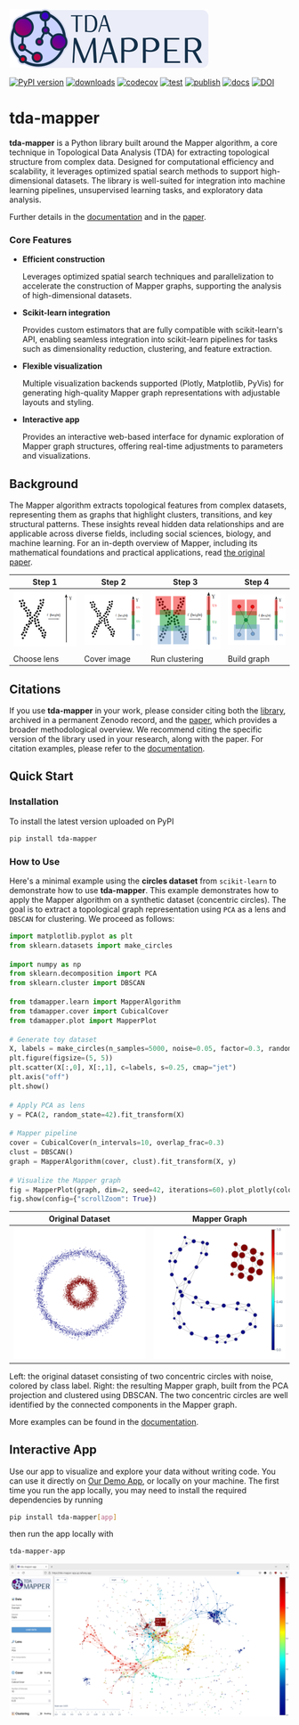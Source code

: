 ![Logo](https://github.com/lucasimi/tda-mapper-python/raw/main/docs/source/logos/tda-mapper-logo-horizontal.png)

[![PyPI version](https://img.shields.io/pypi/v/tda-mapper?logo=python&logoColor=silver)](https://pypi.python.org/pypi/tda-mapper)
[![downloads](https://img.shields.io/pypi/dm/tda-mapper?logo=python&logoColor=silver)](https://pypi.python.org/pypi/tda-mapper)
[![codecov](https://img.shields.io/codecov/c/github/lucasimi/tda-mapper-python?logo=codecov&logoColor=silver)](https://codecov.io/github/lucasimi/tda-mapper-python)
[![test](https://img.shields.io/github/actions/workflow/status/lucasimi/tda-mapper-python/test-unit.yml?logo=github&logoColor=silver&branch=main&label=test)](https://github.com/lucasimi/tda-mapper-python/actions/workflows/test-unit.yml)
[![publish](https://img.shields.io/github/actions/workflow/status/lucasimi/tda-mapper-python/publish-pypi.yml?logo=github&logoColor=silver&label=publish)](https://github.com/lucasimi/tda-mapper-python/actions/workflows/publish-pypi.yml)
[![docs](https://img.shields.io/readthedocs/tda-mapper/main?logo=readthedocs&logoColor=silver)](https://tda-mapper.readthedocs.io/en/main/)
[![DOI](https://img.shields.io/badge/DOI-10.5281/zenodo.10642381-blue?logo=doi&logoColor=silver)](https://doi.org/10.5281/zenodo.10642381)

# tda-mapper
 
**tda-mapper** is a Python library built around the Mapper algorithm, a core
technique in Topological Data Analysis (TDA) for extracting topological
structure from complex data. Designed for computational efficiency and
scalability, it leverages optimized spatial search methods to support
high-dimensional datasets. The library is well-suited for integration into
machine learning pipelines, unsupervised learning tasks, and exploratory data
analysis.

Further details in the
[documentation](https://tda-mapper.readthedocs.io/en/main/)
and in the
[paper](https://openreview.net/pdf?id=lTX4bYREAZ).

### Core Features

- **Efficient construction**
    
    Leverages optimized spatial search techniques and parallelization to
    accelerate the construction of Mapper graphs, supporting the analysis of
    high-dimensional datasets.

- **Scikit-learn integration**

    Provides custom estimators that are fully compatible with scikit-learn's
    API, enabling seamless integration into scikit-learn pipelines for tasks
    such as dimensionality reduction, clustering, and feature extraction.

- **Flexible visualization**

    Multiple visualization backends supported (Plotly, Matplotlib, PyVis) for
    generating high-quality Mapper graph representations with adjustable 
    layouts and styling.

- **Interactive app**

    Provides an interactive web-based interface for dynamic exploration of
    Mapper graph structures, offering real-time adjustments to parameters and
    visualizations.

## Background

The Mapper algorithm extracts topological features from complex datasets,
representing them as graphs that highlight clusters, transitions, and key
structural patterns. These insights reveal hidden data relationships and are
applicable across diverse fields, including social sciences, biology, and
machine learning. For an in-depth overview of Mapper, including its
mathematical foundations and practical applications, read 
[the original paper](https://research.math.osu.edu/tgda/mapperPBG.pdf).

| Step 1 | Step 2 | Step 3 | Step 4 |
| ------ | ------ | ------ | ------ |
| ![Step 1](https://github.com/lucasimi/tda-mapper-python/raw/main/resources/mapper_1.png) | ![Step 2](https://github.com/lucasimi/tda-mapper-python/raw/main/resources/mapper_2.png) | ![Step 3](https://github.com/lucasimi/tda-mapper-python/raw/main/resources/mapper_3.png) | ![Step 2](https://github.com/lucasimi/tda-mapper-python/raw/main/resources/mapper_4.png) |
| Choose lens | Cover image | Run clustering | Build graph |

## Citations

If you use **tda-mapper** in your work, please consider citing both the
[library](https://doi.org/10.5281/zenodo.10642381), archived in a permanent
Zenodo record, and the [paper](https://openreview.net/pdf?id=lTX4bYREAZ),
which provides a broader methodological overview. We recommend citing the
specific version of the library used in your research, along with the paper.
For citation examples, please refer to the
[documentation](https://tda-mapper.readthedocs.io/en/main/#citations).

## Quick Start

### Installation

To install the latest version uploaded on PyPI

```bash
pip install tda-mapper
```

### How to Use

Here's a minimal example using the **circles dataset** from `scikit-learn` to
demonstrate how to use **tda-mapper**. This example demonstrates how to apply
the Mapper algorithm on a synthetic dataset (concentric circles). The goal is
to extract a topological graph representation using `PCA` as a lens and
`DBSCAN` for clustering. We proceed as follows:

```python
import matplotlib.pyplot as plt
from sklearn.datasets import make_circles

import numpy as np
from sklearn.decomposition import PCA
from sklearn.cluster import DBSCAN

from tdamapper.learn import MapperAlgorithm
from tdamapper.cover import CubicalCover
from tdamapper.plot import MapperPlot

# Generate toy dataset
X, labels = make_circles(n_samples=5000, noise=0.05, factor=0.3, random_state=42)
plt.figure(figsize=(5, 5))
plt.scatter(X[:,0], X[:,1], c=labels, s=0.25, cmap="jet")
plt.axis("off")
plt.show()

# Apply PCA as lens
y = PCA(2, random_state=42).fit_transform(X)

# Mapper pipeline
cover = CubicalCover(n_intervals=10, overlap_frac=0.3)
clust = DBSCAN()
graph = MapperAlgorithm(cover, clust).fit_transform(X, y)

# Visualize the Mapper graph
fig = MapperPlot(graph, dim=2, seed=42, iterations=60).plot_plotly(colors=labels)
fig.show(config={"scrollZoom": True})
```

| Original Dataset | Mapper Graph |
| ---------------- | ------------ |
| ![Original Dataset](https://github.com/lucasimi/tda-mapper-python/raw/main/resources/circles_dataset_v2.png) | ![Mapper Graph](https://github.com/lucasimi/tda-mapper-python/raw/main/resources/circles_mean_v2.png) |

Left: the original dataset consisting of two concentric circles with noise,
colored by class label. Right: the resulting Mapper graph, built from the PCA
projection and clustered using DBSCAN. The two concentric circles are well
identified by the connected components in the Mapper graph.

More examples can be found in the
[documentation](https://tda-mapper.readthedocs.io/en/main/examples.html).

## Interactive App

Use our app to visualize and explore your data without writing code. You can
use it directly on
[Our Demo App](https://tda-mapper-app.up.railway.app/),
or locally on your machine. The first time you run the app locally, you may
need to install the required dependencies by running 

```bash
pip install tda-mapper[app]
```

then run the app locally with 

```bash
tda-mapper-app
```

![tda-mapper-app](https://github.com/lucasimi/tda-mapper-python/raw/main/resources/tda-mapper-app.png)
